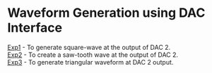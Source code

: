 # Waveform Generation using DAC Interface
[Exp1](https://github.com/KKBUGHUNTER/Microprocessors_Lab/blob/main/Assignment-15/Exp1.asm) - To generate square-wave at the output of DAC 2. <br>
[Exp2](https://github.com/KKBUGHUNTER/Microprocessors_Lab/blob/main/Assignment-15/Exp2.asm) -  To create a saw-tooth wave at the output of DAC 2. <br>
[Exp3](https://github.com/KKBUGHUNTER/Microprocessors_Lab/blob/main/Assignment-15/Exp3.asm) - To generate triangular waveform at DAC 2 output. <br>